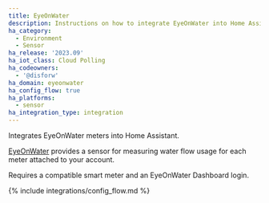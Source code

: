 ```yaml
---
title: EyeOnWater
description: Instructions on how to integrate EyeOnWater into Home Assistant.
ha_category:
  - Environment
  - Sensor
ha_release: '2023.09'
ha_iot_class: Cloud Polling
ha_codeowners:
  - '@disforw'
ha_domain: eyeonwater
ha_config_flow: true
ha_platforms:
  - sensor
ha_integration_type: integration
---
```


Integrates EyeOnWater meters into Home Assistant.

[EyeOnWater](https://www.eyeonwater.com/) provides a sensor for measuring water flow usage for each meter attached to your account.

Requires a compatible smart meter and an EyeOnWater Dashboard login.

{% include integrations/config_flow.md %}

